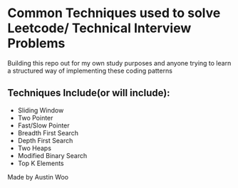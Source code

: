# Common Techniques used to solve Leetcode/ Technical Interview Problems  

Building this repo out for my own study purposes and anyone trying to learn a structured way of implementing these coding patterns

## Techniques Include(or will include):
- Sliding Window
- Two Pointer
- Fast/Slow Pointer
- Breadth First Search
- Depth First Search
- Two Heaps
- Modified Binary Search
- Top K Elements


Made by Austin Woo
